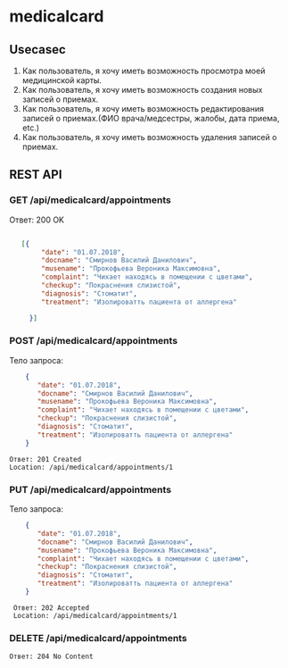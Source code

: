 # medicalcard

## Usecasec

1. Как пользователь, я хочу иметь возможность просмотра моей медицинской карты.
1. Как пользователь, я хочу иметь возможность создания новых записей о приемах.
1. Как пользователь, я хочу иметь возможность редактирования записей о приемах.(ФИО врача/медсестры, жалобы, дата приема, etc.)
1. Как пользователь, я хочу иметь возможность удаления записей о приемах.

## REST API

### GET /api/medicalcard/appointments

Ответ: 200 OK
```json

   [{       
        "date": "01.07.2018",        
        "docname": "Смирнов Василий Данилович", 
        "musename": "Прокофьева Вероника Максимовна", 
        "complaint": "Чихает находясь в помещении с цветами", 
        "checkup": "Покраснения слизистой", 
        "diagnosis": "Стоматит", 
        "treatment": "Изолироватть пациента от аллергена"

     }]
 ```

 ### POST /api/medicalcard/appointments

  Тело запроса:
 
 ```json
     {
        "date": "01.07.2018",        
        "docname": "Смирнов Василий Данилович", 
        "musename": "Прокофьева Вероника Максимовна", 
        "complaint": "Чихает находясь в помещении с цветами", 
        "checkup": "Покраснения слизистой", 
        "diagnosis": "Стоматит", 
        "treatment": "Изолироватть пациента от аллергена"
     }
```
 
    Ответ: 201 Created
    Location: /api/medicalcard/appointments/1

### PUT /api/medicalcard/appointments
 Тело запроса:
 
 ```json
     {
        "date": "01.07.2018",        
        "docname": "Смирнов Василий Данилович", 
        "musename": "Прокофьева Вероника Максимовна", 
        "complaint": "Чихает находясь в помещении с цветами", 
        "checkup": "Покраснения слизистой", 
        "diagnosis": "Стоматит", 
        "treatment": "Изолироватть пациента от аллергена"
     }
```

     Ответ: 202 Accepted
     Location: /api/medicalcard/appointments/1

### DELETE /api/medicalcard/appointments


    Ответ: 204 No Content   